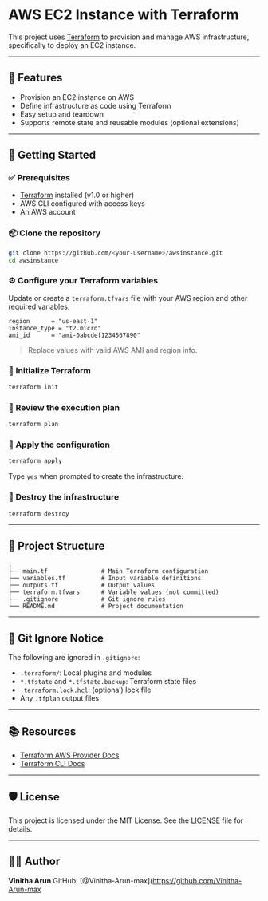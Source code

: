 
# AWS EC2 Instance with Terraform

This project uses [Terraform](https://www.terraform.io/) to provision and manage AWS infrastructure, specifically to deploy an EC2 instance.

---

## 📌 Features

- Provision an EC2 instance on AWS
- Define infrastructure as code using Terraform
- Easy setup and teardown
- Supports remote state and reusable modules (optional extensions)

---

## 🚀 Getting Started

### ✅ Prerequisites

- [Terraform](https://developer.hashicorp.com/terraform/downloads) installed (v1.0 or higher)
- AWS CLI configured with access keys
- An AWS account

### 📦 Clone the repository

```bash
git clone https://github.com/<your-username>/awsinstance.git
cd awsinstance
````

### ⚙️ Configure your Terraform variables

Update or create a `terraform.tfvars` file with your AWS region and other required variables:

```hcl
region      = "us-east-1"
instance_type = "t2.micro"
ami_id      = "ami-0abcdef1234567890"
```

> Replace values with valid AWS AMI and region info.

### 🔨 Initialize Terraform

```bash
terraform init
```

### 📝 Review the execution plan

```bash
terraform plan
```

### 🚀 Apply the configuration

```bash
terraform apply
```

Type `yes` when prompted to create the infrastructure.

### 🧹 Destroy the infrastructure

```bash
terraform destroy
```

---

## 📁 Project Structure

```
.
├── main.tf               # Main Terraform configuration
├── variables.tf          # Input variable definitions
├── outputs.tf            # Output values
├── terraform.tfvars      # Variable values (not committed)
├── .gitignore            # Git ignore rules
└── README.md             # Project documentation
```

---

## 🛑 Git Ignore Notice

The following are ignored in `.gitignore`:

* `.terraform/`: Local plugins and modules
* `*.tfstate` and `*.tfstate.backup`: Terraform state files
* `.terraform.lock.hcl`: (optional) lock file
* Any `.tfplan` output files

---

## 📚 Resources

* [Terraform AWS Provider Docs](https://registry.terraform.io/providers/hashicorp/aws/latest/docs)
* [Terraform CLI Docs](https://developer.hashicorp.com/terraform/cli)

---

## 🛡️ License

This project is licensed under the MIT License. See the [LICENSE](LICENSE) file for details.

---

## 👩‍💻 Author

**Vinitha Arun**
GitHub: [@Vinitha-Arun-max](https://github.com/Vinitha-Arun-max
